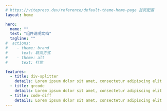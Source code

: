```yaml
---
# https://vitepress.dev/reference/default-theme-home-page 首页配置
layout: home

hero:
  name: ""
  text: "组件说明文档"
  tagline: ""
#  actions:
#    - theme: brand
#      text: 联系方式
#    - theme: alt
#      text: 打赏

features:
  - title: div-splitter
    details: Lorem ipsum dolor sit amet, consectetur adipiscing elit
  - title: qrcode
    details: Lorem ipsum dolor sit amet, consectetur adipiscing elit
  - title: code-diff
    details: Lorem ipsum dolor sit amet, consectetur adipiscing elit
---
```


